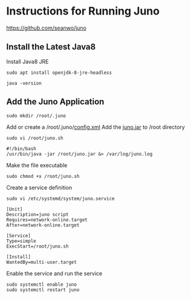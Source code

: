 # Instructions for Running Juno
https://github.com/seanwo/juno

## Install the Latest Java8

Install Java8 JRE
```console
sudo apt install openjdk-8-jre-headless

java -version
```

## Add the Juno Application

```console
sudo mkdir /root/.juno
```

Add or create a /root/.juno/[config.xml](config.xml)
Add the [juno.jar](juno.jar) to /root directory

```console
sudo vi /root/juno.sh
```
```
#!/bin/bash
/usr/bin/java -jar /root/juno.jar &> /var/log/juno.log
```
Make the file executable
```console
sudo chmod +x /root/juno.sh
```
Create a service definition
```console
sudo vi /etc/systemd/system/juno.service
```
```
[Unit]
Description=juno script
Requires=network-online.target
After=network-online.target

[Service]
Type=simple
ExecStart=/root/juno.sh

[Install]
WantedBy=multi-user.target
```
Enable the service and run the service
```console
sudo systemctl enable juno
sudo systemctl restart juno
```
